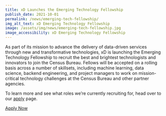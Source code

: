 ```yaml
---
title: xD Launches the Emerging Technology Fellowship
publish_date: 2021-10-01
permalink: /news/emerging-tech-fellowship/
img_alt_text: xD Emerging Technology Fellowship
image: /assets/img/news/emerging-tech-fellowship.jpg 
image_accessibility: xD Emerging Technology Fellowship
---
```

<p>
  As part of its mission to advance the delivery of data-driven services
  through new and transformative technologies, xD is launching the Emerging
  Technology Fellowship to recruit the best and brightest technologists and
  innovators to join the Census Bureau. Fellows will be accepted on a rolling
  basis across a number of skillsets, including machine learning, data
  science, backend engineering, and project managers to work on mission-critical
  technology challenges at the Census Bureau and other partner agencies.
</p>
<p>
  To learn more and see what roles we’re currently recruiting for, head over to
  our <a href="{{ site.baseurl }}/apply">apply</a> page.
</p>
<p class="news-cta">
  <a class="square-link" href="{{ site.baseurl }}/apply" target="_blank">Apply Now</a>
</p>